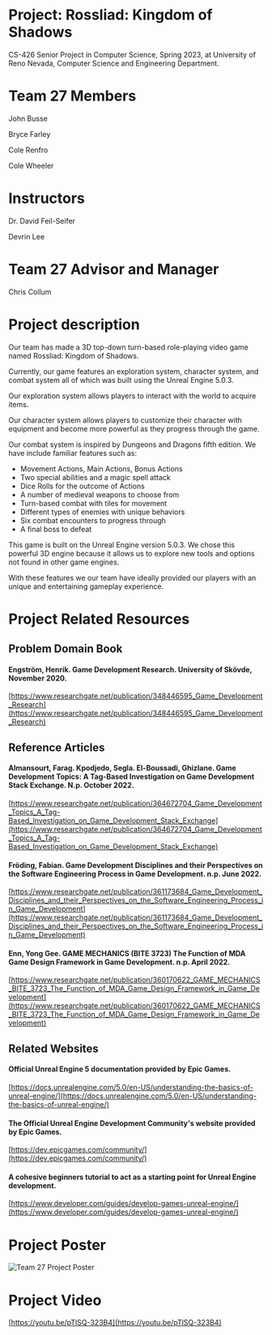 # Project: Rossliad: Kingdom of Shadows
CS-426 Senior Project in Computer Science, Spring 2023, at University of Reno Nevada, Computer Science and Engineering Department.

# Team 27 Members
John Busse

Bryce Farley

Cole Renfro

Cole Wheeler

# Instructors
Dr. David Feil-Seifer

Devrin Lee

# Team 27 Advisor and Manager
Chris Collum

# Project description
Our team has made a 3D top-down turn-based role-playing video game named Rossliad: Kingdom of Shadows. 

Currently, our game features an exploration system, character system, and combat system all of which was built using the Unreal Engine 5.0.3.

Our exploration system allows players to interact with the world to acquire items.

Our character system allows players to customize their character with equipment and become more powerful as they progress through the game.

Our combat system is inspired by Dungeons and Dragons fifth edition. We have include familiar features such as:
- Movement Actions, Main Actions, Bonus Actions
- Two special abilities and a magic spell attack
- Dice Rolls for the outcome of Actions
- A number of medieval weapons to choose from
- Turn-based combat with tiles for movement
- Different types of enemies with unique behaviors
- Six combat encounters to progress through
- A final boss to defeat

This game is built on the Unreal Engine version 5.0.3. 
We chose this powerful 3D engine because it allows us to explore new tools and options not found in other game engines.

With these features we our team have ideally provided our players with an unique and entertaining gameplay experience.

# Project Related Resources

## Problem Domain Book
#### Engström, Henrik. Game Development Research. University of Skövde, November 2020.
[https://www.researchgate.net/publication/348446595_Game_Development_Research](https://www.researchgate.net/publication/348446595_Game_Development_Research)

## Reference Articles
#### Almansourt, Farag. Kpodjedo, Segla. El-Boussadi, Ghizlane. Game Development Topics: A Tag-Based Investigation on Game Development Stack Exchange. N.p. October 2022.
[https://www.researchgate.net/publication/364672704_Game_Development_Topics_A_Tag-Based_Investigation_on_Game_Development_Stack_Exchange](https://www.researchgate.net/publication/364672704_Game_Development_Topics_A_Tag-Based_Investigation_on_Game_Development_Stack_Exchange)

#### Fröding, Fabian. Game Development Disciplines and their Perspectives on the Software Engineering Process in Game Development. n.p. June 2022.
[https://www.researchgate.net/publication/361173684_Game_Development_Disciplines_and_their_Perspectives_on_the_Software_Engineering_Process_in_Game_Development](https://www.researchgate.net/publication/361173684_Game_Development_Disciplines_and_their_Perspectives_on_the_Software_Engineering_Process_in_Game_Development)

#### Enn, Yong Gee. GAME MECHANICS (BITE 3723) The Function of MDA Game Design Framework in Game Development. n.p. April 2022.
[https://www.researchgate.net/publication/360170622_GAME_MECHANICS_BITE_3723_The_Function_of_MDA_Game_Design_Framework_in_Game_Development](https://www.researchgate.net/publication/360170622_GAME_MECHANICS_BITE_3723_The_Function_of_MDA_Game_Design_Framework_in_Game_Development)

## Related Websites
#### Official Unreal Engine 5 documentation provided by Epic Games.
[https://docs.unrealengine.com/5.0/en-US/understanding-the-basics-of-unreal-engine/](https://docs.unrealengine.com/5.0/en-US/understanding-the-basics-of-unreal-engine/)

#### The Official Unreal Engine Development Community's website provided by Epic Games.
[https://dev.epicgames.com/community/](https://dev.epicgames.com/community/)

#### A cohesive beginners tutorial to act as a starting point for Unreal Engine development.
[https://www.developer.com/guides/develop-games-unreal-engine/](https://www.developer.com/guides/develop-games-unreal-engine/)

# Project Poster
![Team 27 Project Poster](https://user-images.githubusercontent.com/70247361/233002519-34d47954-4a95-4f63-832d-b8b5164fc867.png)

# Project Video
[https://youtu.be/pTlSQ-323B4](https://youtu.be/pTlSQ-323B4)


